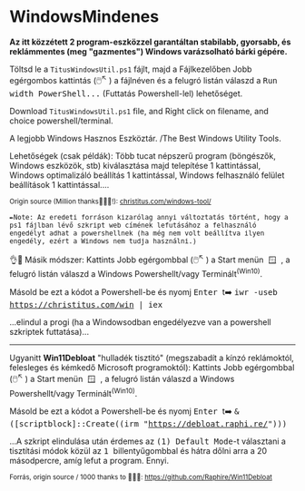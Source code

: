 # WindowsMindenes
<b>Az itt közzétett 2 program-eszközzel garantáltan stabilabb, gyorsabb, és reklámmentes (meg "gazmentes") Windows varázsolható bárki gépére.</b>

Töltsd le a <code>TitusWindowsUtil.ps1</code> fájlt, majd a Fájlkezelőben Jobb egérgombos kattintás (🖱️<sup>↖️</sup> ) a fájlnéven és a felugró listán válaszd a <tt>Run width PowerShell...</tt> (Futtatás Powershell-lel) lehetőséget.

Download <code>TitusWindowsUtil.ps1</code> file, and Right click on filename, and choice powershell/terminal.

A legjobb Windows Hasznos Eszköztár. /The Best Windows Utility Tools.  

Lehetőségek (csak példák): Több tucat népszerű program (böngészők, Windows eszközök, stb) kiválasztása majd telepítése 1 kattintással, Windows optimalizáló beállítás 1 kattintással, Windows felhasználó felület beállítások 1 kattintással....

<sup>Origin source (Million thanks🙏🙏🙏!): <a href="https://christitus.com/windows-tool/" target="_blank">christitus.com/windows-tool/</a></sup>

<sup><tt>✒️Note: Az eredeti forráson kizarólag annyi változtatás történt, hogy a ps1 fájlban lévő szkript web címének lefutásához a felhasználó engedélyt adhat a powershellnek (ha még nem volt beállítva ilyen engedély, ezért a Windows nem tudja használni.)</tt></sup>

👌🥈 Másik módszer:
Kattints Jobb egérgombbal (🖱️<sup>↖️</sup> ) a Start menün<kbd> 🪟 </kbd>, a felugró listán válaszd a Windows Powershellt/vagy Terminált<sup>(Win10)</sup>.

Másold be ezt a kódot a Powershell-be és nyomj <kbd> Enter </kbd>t➡️     <tt> iwr -useb https://christitus.com/win | iex </tt>
  
  ...elindul a progi (ha a Windowsodban engedélyezve van a powershell szkriptek futtatása)...<hr>

Ugyanitt <b>Win11Debloat</b> "hulladék tisztitó" (megszabadít a kínzó reklámoktól, felesleges és kémkedő Microsoft programoktól):
Kattints Jobb egérgombbal (🖱️<sup>↖️</sup> ) a Start menün<kbd> 🪟 </kbd>, a felugró listán válaszd a Windows Powershellt/vagy Terminált<sup>(Win10)</sup>.

Másold be ezt a kódot a Powershell-be és nyomj <kbd> Enter </kbd>t➡️     <tt> & ([scriptblock]::Create((irm "https://debloat.raphi.re/"))) </tt>

...A szkript elindulása után érdemes az <tt>(1) Default Mode</tt>-t választani a tisztítási módok közül az <kbd> 1 </kbd> billentyűgombbal és hátra dőlni arra a 20 másodpercre, amíg lefut a program. Ennyi.

<sup>Forrás, origin source / 1000 thanks to 🙏🙏🙏:
https://github.com/Raphire/Win11Debloat</sup>


